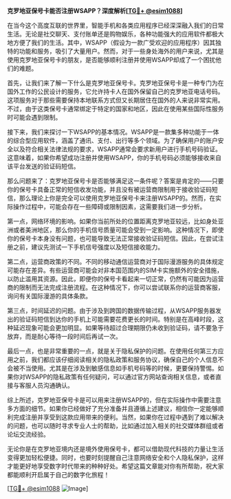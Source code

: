 **克罗地亚保号卡能否注册WSAPP？深度解析[[TG💪+ @esim1088](https://t.me/s/esim1088)]**

在当今这个高度互联的世界里，智能手机和各类应用程序已经深深融入我们的日常生活。无论是社交聊天、支付账单还是购物娱乐，各种功能强大的应用软件都极大地方便了我们的生活。其中，WSAPP（假设为一款广受欢迎的应用程序）因其独特的功能和服务，吸引了大量用户。然而，对于一些身处海外的用户来说，尤其是使用克罗地亚保号卡的朋友，是否能够顺利注册并使用WSAPP却成了一个困扰他们的难题。

首先，让我们来了解一下什么是克罗地亚保号卡。克罗地亚保号卡是一种专门为在国外工作的公民设计的服务，它允许持卡人在国外保留自己的克罗地亚电话号码。这项服务对于那些需要保持本地联系方式但又长期居住在国外的人来说非常实用。不过，由于这类保号卡通常绑定于特定的国家和地区，因此在使用某些国际性服务时可能会遇到限制。

接下来，我们来探讨一下WSAPP的基本情况。WSAPP是一款集多种功能于一体的综合型应用软件，涵盖了通讯、支付、出行等多个领域。为了确保用户的账户安全以及符合相关法律法规的要求，WSAPP通常会要求新用户进行手机号码验证。这意味着，如果你希望成功注册并使用WSAPP，你的手机号码必须能够接收来自该平台发送的验证码短信。

那么问题来了：克罗地亚保号卡是否能够满足这一条件呢？答案是肯定的——只要你的保号卡具备正常的短信收发功能，并且没有被运营商限制用于接收验证码短信，那么理论上你是完全可以使用克罗地亚保号卡来注册WSAPP的。然而，在实际操作过程中，可能会存在一些障碍或限制因素，这需要我们进一步分析。

第一点，网络环境的影响。如果你当前所处的位置距离克罗地亚较远，比如身处亚洲或者美洲地区，那么你的手机信号质量可能会受到一定影响。这种情况下，即使你的保号卡本身没有问题，也可能导致无法正常接收验证码短信。因此，在尝试注册之前，建议先测试一下手机信号强度以及短信接收能力。

第二点，运营商政策的不同。不同的移动通信运营商对于国际漫游服务的具体规定可能存在差异。有些运营商可能会对非本国范围内的SIM卡实施额外的安全措施，以防止滥用其资源。因此，即便你的保号卡看起来一切正常，仍然有可能因为运营商的限制而无法完成注册流程。在这种情况下，你可以尝试联系你的运营商客服，询问有关国际漫游的具体条款。

第三点，时间延迟的问题。由于涉及到跨国的数据传输过程，从WSAPP服务器发出的验证码短信到达你的手机上可能需要花费更长的时间。特别是在高峰时段，这种延迟现象可能会更加明显。如果等待超过合理期限仍未收到验证码，请不要急于放弃，而是耐心等待一段时间后再试一次。

最后一点，也是非常重要的一点，就是关于隐私保护的问题。在使用任何第三方应用之前，我们都应该仔细阅读相关的隐私政策和服务协议，确保自己的个人信息不会被不当使用。尤其是在涉及到敏感信息如手机号码等的时候，更要保持警惕。如果你对WSAPP的隐私政策有任何疑问，可以通过官方网站查询相关信息，或者直接与客服人员沟通确认。

综上所述，克罗地亚保号卡是可以用来注册WSAPP的，但在实际操作中需要注意多方面的细节。如果你已经做好了充分准备并且遵循上述建议，相信你一定能够顺利完成注册并享受到这款应用带来的便利。当然，如果你在过程中遇到了难以解决的问题，也可以随时寻求专业人士的帮助，比如通过加入相关的社交媒体群组或者论坛交流经验。

无论你是在克罗地亚境内还是境外使用保号卡，都可以借助现代科技的力量让生活变得更加轻松便捷。同时，也要时刻提醒自己注意网络安全和个人隐私保护，这样才能更好地享受数字时代带来的种种好处。希望这篇文章能对你有所帮助，祝大家都能顺利开启属于自己的数字化旅程！

[[TG💪+ @esim1088](https://t.me/s/esim1088) ![Image](https://i.postimg.cc/4NQfJmqS/Snipaste-2025-05-13-00-14-12.png)]